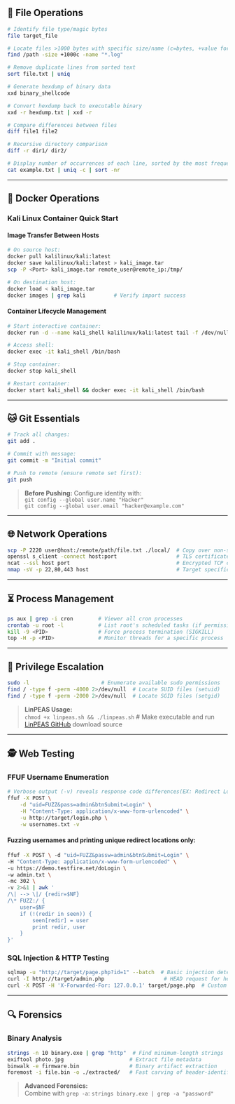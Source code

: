 
## 🔧 File Operations
```bash
# Identify file type/magic bytes
file target_file

# Locate files >1000 bytes with specific size/name (c=bytes, +value for minimum)
find /path -size +1000c -name "*.log"

# Remove duplicate lines from sorted text
sort file.txt | uniq

# Generate hexdump of binary data
xxd binary_shellcode            

# Convert hexdump back to executable binary
xxd -r hexdump.txt | xxd -r

# Compare differences between files
diff file1 file2

# Recursive directory comparison
diff -r dir1/ dir2/

# Display number of occurrences of each line, sorted by the most frequent:
cat example.txt | uniq -c | sort -nr
```

---

## 🐋 Docker Operations

### Kali Linux Container Quick Start

#### Image Transfer Between Hosts
```bash
# On source host:
docker pull kalilinux/kali:latest
docker save kalilinux/kali:latest > kali_image.tar
scp -P <Port> kali_image.tar remote_user@remote_ip:/tmp/

# On destination host:
docker load < kali_image.tar
docker images | grep kali         # Verify import success
```

#### Container Lifecycle Management
```bash
# Start interactive container:
docker run -d --name kali_shell kalilinux/kali:latest tail -f /dev/null

# Access shell:
docker exec -it kali_shell /bin/bash

# Stop container:
docker stop kali_shell

# Restart container:
docker start kali_shell && docker exec -it kali_shell /bin/bash
```

---

## 🐱 Git Essentials
```bash
# Track all changes:
git add .

# Commit with message:
git commit -m "Initial commit"

# Push to remote (ensure remote set first):
git push
```

> **Before Pushing:** Configure identity with:  
> `git config --global user.name "Hacker"`  
> `git config --global user.email "hacker@example.com"`

---

## 🌐 Network Operations
```bash
scp -P 2220 user@host:/remote/path/file.txt ./local/  # Copy over non-standard port
openssl s_client -connect host:port                   # TLS certificate analysis
ncat --ssl host port                                  # Encrypted TCP connections
nmap -sV -p 22,80,443 host                            # Target specific ports for scanning
```

---

## ⏳ Process Management
```bash
ps aux | grep -i cron        # Viewer all cron processes
crontab -u root -l           # List root's scheduled tasks (if permissions allow)
kill -9 <PID>                # Force process termination (SIGKILL)
top -H -p <PID>              # Monitor threads for a specific process
```

---

## 🚀 Privilege Escalation
```bash
sudo -l                       # Enumerate available sudo permissions
find / -type f -perm -4000 2>/dev/null  # Locate SUID files (setuid)
find / -type f -perm -2000 2>/dev/null  # Locate SGID files (setgid)
```

> **LinPEAS Usage:**  
> `chmod +x linpeas.sh && ./linpeas.sh`  # Make executable and run  
> [LinPEAS GitHub](https://github.com/carlospolop/PEASS-ng) download source

---

## 🕵️ Web Testing

### FFUF Username Enumeration
```bash
# Verbose output (-v) reveals response code differences(EX: Redirect Location):
ffuf -X POST \
    -d "uid=FUZZ&pass=admin&btnSubmit=Login" \
    -H "Content-Type: application/x-www-form-urlencoded" \
    -u http://target/login.php \
    -w usernames.txt -v
```

#### Fuzzing usernames and printing **unique** redirect locations only:
```bash
ffuf -X POST \ -d "uid=FUZZ&passw=admin&btnSubmit=Login" \
-H "Content-Type: application/x-www-form-urlencoded" \
-u https://demo.testfire.net/doLogin \
-w admin.txt \
-mc 302 \
-v 2>&1 | awk '
/\| --> \|/ {redir=$NF}
/\* FUZZ:/ {
    user=$NF
    if (!(redir in seen)) {
        seen[redir] = user
        print redir, user
    }
}'
```
### SQL Injection & HTTP Testing
```bash
sqlmap -u "http://target/page.php?id=1" --batch  # Basic injection detection
curl -I http://target/admin.php                   # HEAD request for headers
curl -X POST -H 'X-Forwarded-For: 127.0.0.1' target/page.php  # Custom header testing
```

---

## 🔍 Forensics

### Binary Analysis
```bash
strings -n 10 binary.exe | grep "http"  # Find minimum-length strings
exiftool photo.jpg                     # Extract file metadata
binwalk -e firmware.bin                # Binary artifact extraction
foremost -i file.bin -o ./extracted/   # Fast carving of header-identified files
```

> **Advanced Forensics:**  
> Combine with `grep -a`: `strings binary.exe | grep -a "password"`